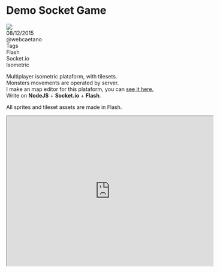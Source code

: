 # Demo Socket Game

<div class="post-cover"><img src="images/portfolio/socketGameCover.png"></div>

<div class="post-header">
	<div class="date"><i class="fa fa-calendar"></i> 08/12/2015</div>
	<div class="author"><i class="fa fa-user"></i> @webcaetano</div>
	<div class="tags"><i class="fa fa-tag"></i><span class="tags-head">Tags</span> 
		<div class="tag">Flash</div>
		<div class="tag">Socket.io</div>
		<div class="tag">Isometric</div>
	</div>
</div>


Multiplayer isometric plataform, with tilesets.<br>
Monsters movements are operated by server.<br>
I make an map editor for this plataform, you can <a href="http://webcaetano.github.io/posts/map-editor">see it here.</a><br>
Write on **NodeJS** + **Socket.io** + **Flash**.

All sprites and tileset assets are made in Flash.

<iframe src="http://45.55.171.155:3000" width="550" height="400" scrolling="no"></iframe>

